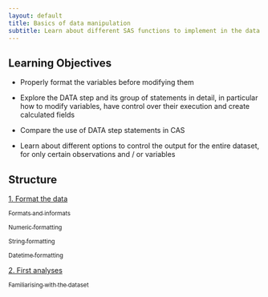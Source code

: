 ```yaml
--- 
layout: default
title: Basics of data manipulation
subtitle: Learn about different SAS functions to implement in the data step.
--- 
```


## Learning Objectives 

* Properly format the variables before modifying them 

* Explore the DATA step and its group of statements in detail, in particular how to modify variables, have control over their execution and create calculated fields

* Compare the use of DATA step statements in CAS

* Learn about different options to control the output for the entire dataset, for only certain observations and / or variables

## Structure 

<a href="#sect1">1. Format the data</a>

<a href="#subsect1"><sub>Formats and informats</sub></a>

<a href="#subsect1"><sub>Numeric formatting</sub></a>

<a href="#subsect2"><sub>String formatting</sub></a>

<a href="#subsect3"><sub>Datetime formatting</sub></a>

<a href="#sect2">2. First analyses</a>

<a href="#subsect4"><sub>Familiarising with the dataset</sub></a>

<a href="#subsect5"><sub>
